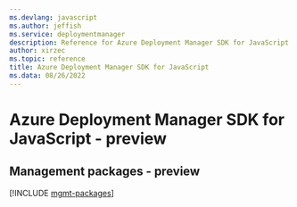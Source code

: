```yaml
---
ms.devlang: javascript
ms.author: jeffish
ms.service: deploymentmanager
description: Reference for Azure Deployment Manager SDK for JavaScript
author: xirzec
ms.topic: reference
title: Azure Deployment Manager SDK for JavaScript
ms.data: 08/26/2022
---
```

# Azure Deployment Manager SDK for JavaScript - preview

## Management packages - preview
[!INCLUDE [mgmt-packages](deployment-manager-mgmt-index.md)]